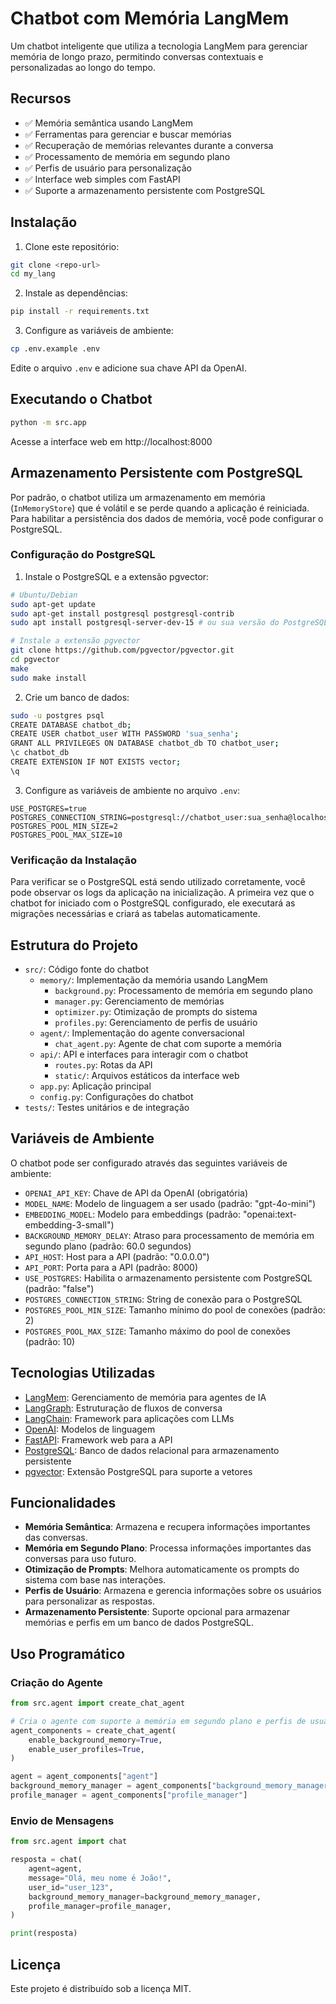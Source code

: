 # Chatbot com Memória LangMem

Um chatbot inteligente que utiliza a tecnologia LangMem para gerenciar memória de longo prazo, permitindo conversas contextuais e personalizadas ao longo do tempo.

## Recursos

- ✅ Memória semântica usando LangMem
- ✅ Ferramentas para gerenciar e buscar memórias
- ✅ Recuperação de memórias relevantes durante a conversa
- ✅ Processamento de memória em segundo plano
- ✅ Perfis de usuário para personalização
- ✅ Interface web simples com FastAPI
- ✅ Suporte a armazenamento persistente com PostgreSQL

## Instalação

1. Clone este repositório:
```bash
git clone <repo-url>
cd my_lang
```

2. Instale as dependências:
```bash
pip install -r requirements.txt
```

3. Configure as variáveis de ambiente:
```bash
cp .env.example .env
```
Edite o arquivo `.env` e adicione sua chave API da OpenAI.

## Executando o Chatbot

```bash
python -m src.app
```

Acesse a interface web em http://localhost:8000

## Armazenamento Persistente com PostgreSQL

Por padrão, o chatbot utiliza um armazenamento em memória (`InMemoryStore`) que é volátil e se perde quando a aplicação é reiniciada. Para habilitar a persistência dos dados de memória, você pode configurar o PostgreSQL.

### Configuração do PostgreSQL

1. Instale o PostgreSQL e a extensão pgvector:
```bash
# Ubuntu/Debian
sudo apt-get update
sudo apt-get install postgresql postgresql-contrib
sudo apt install postgresql-server-dev-15 # ou sua versão do PostgreSQL

# Instale a extensão pgvector
git clone https://github.com/pgvector/pgvector.git
cd pgvector
make
sudo make install
```

2. Crie um banco de dados:
```bash
sudo -u postgres psql
CREATE DATABASE chatbot_db;
CREATE USER chatbot_user WITH PASSWORD 'sua_senha';
GRANT ALL PRIVILEGES ON DATABASE chatbot_db TO chatbot_user;
\c chatbot_db
CREATE EXTENSION IF NOT EXISTS vector;
\q
```

3. Configure as variáveis de ambiente no arquivo `.env`:
```
USE_POSTGRES=true
POSTGRES_CONNECTION_STRING=postgresql://chatbot_user:sua_senha@localhost:5432/chatbot_db
POSTGRES_POOL_MIN_SIZE=2
POSTGRES_POOL_MAX_SIZE=10
```

### Verificação da Instalação

Para verificar se o PostgreSQL está sendo utilizado corretamente, você pode observar os logs da aplicação na inicialização. A primeira vez que o chatbot for iniciado com o PostgreSQL configurado, ele executará as migrações necessárias e criará as tabelas automaticamente.

## Estrutura do Projeto

- `src/`: Código fonte do chatbot
  - `memory/`: Implementação da memória usando LangMem
    - `background.py`: Processamento de memória em segundo plano
    - `manager.py`: Gerenciamento de memórias
    - `optimizer.py`: Otimização de prompts do sistema
    - `profiles.py`: Gerenciamento de perfis de usuário
  - `agent/`: Implementação do agente conversacional
    - `chat_agent.py`: Agente de chat com suporte a memória
  - `api/`: API e interfaces para interagir com o chatbot
    - `routes.py`: Rotas da API
    - `static/`: Arquivos estáticos da interface web
  - `app.py`: Aplicação principal 
  - `config.py`: Configurações do chatbot
- `tests/`: Testes unitários e de integração

## Variáveis de Ambiente

O chatbot pode ser configurado através das seguintes variáveis de ambiente:

- `OPENAI_API_KEY`: Chave de API da OpenAI (obrigatória)
- `MODEL_NAME`: Modelo de linguagem a ser usado (padrão: "gpt-4o-mini")
- `EMBEDDING_MODEL`: Modelo para embeddings (padrão: "openai:text-embedding-3-small")
- `BACKGROUND_MEMORY_DELAY`: Atraso para processamento de memória em segundo plano (padrão: 60.0 segundos)
- `API_HOST`: Host para a API (padrão: "0.0.0.0")
- `API_PORT`: Porta para a API (padrão: 8000)
- `USE_POSTGRES`: Habilita o armazenamento persistente com PostgreSQL (padrão: "false")
- `POSTGRES_CONNECTION_STRING`: String de conexão para o PostgreSQL
- `POSTGRES_POOL_MIN_SIZE`: Tamanho mínimo do pool de conexões (padrão: 2)
- `POSTGRES_POOL_MAX_SIZE`: Tamanho máximo do pool de conexões (padrão: 10)

## Tecnologias Utilizadas

- [LangMem](https://github.com/langchain-ai/langmem): Gerenciamento de memória para agentes de IA
- [LangGraph](https://github.com/langchain-ai/langgraph): Estruturação de fluxos de conversa
- [LangChain](https://github.com/langchain-ai/langchain): Framework para aplicações com LLMs
- [OpenAI](https://openai.com/): Modelos de linguagem
- [FastAPI](https://fastapi.tiangolo.com/): Framework web para a API
- [PostgreSQL](https://www.postgresql.org/): Banco de dados relacional para armazenamento persistente
- [pgvector](https://github.com/pgvector/pgvector): Extensão PostgreSQL para suporte a vetores

## Funcionalidades

- **Memória Semântica**: Armazena e recupera informações importantes das conversas.
- **Memória em Segundo Plano**: Processa informações importantes das conversas para uso futuro.
- **Otimização de Prompts**: Melhora automaticamente os prompts do sistema com base nas interações.
- **Perfis de Usuário**: Armazena e gerencia informações sobre os usuários para personalizar as respostas.
- **Armazenamento Persistente**: Suporte opcional para armazenar memórias e perfis em um banco de dados PostgreSQL.

## Uso Programático

### Criação do Agente

```python
from src.agent import create_chat_agent

# Cria o agente com suporte a memória em segundo plano e perfis de usuário
agent_components = create_chat_agent(
    enable_background_memory=True,
    enable_user_profiles=True,
)

agent = agent_components["agent"]
background_memory_manager = agent_components["background_memory_manager"]
profile_manager = agent_components["profile_manager"]
```

### Envio de Mensagens

```python
from src.agent import chat

resposta = chat(
    agent=agent,
    message="Olá, meu nome é João!",
    user_id="user_123",
    background_memory_manager=background_memory_manager,
    profile_manager=profile_manager,
)

print(resposta)
```

## Licença

Este projeto é distribuído sob a licença MIT. 